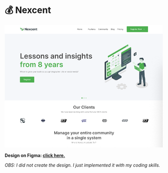 # 💰 Nexcent

<img src="src/assets/img/readmeMD/nexcent-homepage.png" alt="Nexcent Homepage" />

**Design on Figma: [click here.](https://www.figma.com/file/pbLcZRXajXTstehUxaSoca/Responsive-Landing-Page-Design-%7C-Website-Home-Page-Design-%7C-Agency-Website-UI-Design-(Community)?type=design&node-id=1-2&mode=design&t=KUzdw8olQvWijYNE-0)**

*OBS: I did not create the design. I just implemented it with my coding skills.*